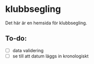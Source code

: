 # klubbsegling
Det här är en hemsida för klubbsegling. 

## To-do:
- [ ] data validering
- [ ] se till att datum läggs in kronologiskt 
